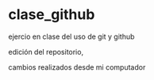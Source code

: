 # clase_github
ejercio en clase del uso de git y github

edición del repositorio,


cambios realizados desde mi computador
